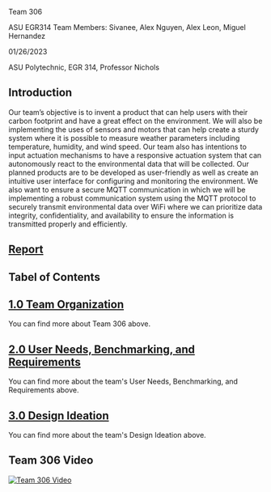 Team 306

ASU EGR314 <r>
Team Members: 
Sivanee, Alex Nguyen, Alex Leon, Miguel Hernandez

01/26/2023

ASU Polytechnic, EGR 314, Professor Nichols

**Introduction**
---
Our team’s objective is to invent a product that can help users with their carbon footprint and have a great effect on the environment. We will also be implementing the uses of sensors and motors that can help create a sturdy system where it is possible to measure weather parameters including temperature, humidity, and wind speed. Our team also has intentions to input actuation mechanisms to have a responsive actuation system that can autonomously react to the environmental data that will be collected. Our planned products are to be developed as user-friendly as well as create an intuitive user interface for configuring and monitoring the environment. We also want to ensure a secure MQTT communication in which we will be implementing a robust communication system using the MQTT protocol to securely transmit environmental data over WiFi where we can prioritize data integrity, confidentiality, and availability to ensure the information is transmitted properly and efficiently.

## [Report](Report.md)
  
**Tabel of Contents**
  ---
## [1.0 Team Organization](Team_Organization.md)
You can find more about Team 306 above. 
## [2.0 User Needs, Benchmarking, and Requirements](UserNeeds_Benchmarking_and_Requirements.md)
You can find more about the team's User Needs, Benchmarking, and Requirements above.
## [3.0 Design Ideation](Design_ideation.md)
You can find more about the team's Design Ideation above.

## Team 306 Video

[![Team 306 Video](http://img.youtube.com/vi/Inl4mMgCcvc/0.jpg)](https://www.youtube.com/watch?v=Inl4mMgCcvc "Team 306 Video")
